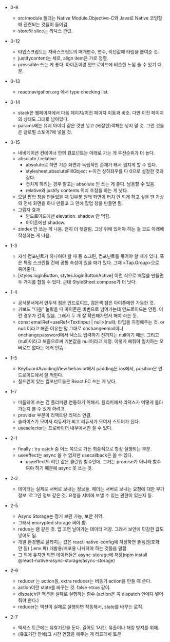 - 0-8
  - src/module 폴더는 Native Module.Objective-C와 Java로 Native 코딩할 때 관련되는 것들이 들어감.
  - store와 slice는 리덕스 관련.
- 0-12
  - 타입스크립트는 자바스크립트의 매개변수, 변수, 리턴값에 타입을 붙여준 것.
  - justifycontent는 세로, align item은 가로 정렬.
  - pressable 쓰는 게 좋다. 아이폰이랑 안드로이드에 비슷한 느낌 줄 수 있기 때문.
- 0-13
  - reactnavigation.org 에서 type checking list.
- 0-14
  - stack은 웹페이지에서 다음 페이지/이전 페이지 이동과 비슷. 다만 이전 페이지의 상태도 그대로 남아있다.
  - params에는 유저 아이디 같은 것만 넣고 (복잡한)객체는 넣지 말 것. 그런 것들은 글로벌 스토어?에 넣을 것.
- 0-15

  - 네비게이션 컨테이너 안의 컴포넌트는 아래로 가는 게 우선순위가 더 높다.
  - absolute / relative
    - absolute로 하면 기존 화면과 독립적인 존재가 돼서 겹치게 할 수 있다.
    - stylesheet.absoluteFillObject
      <-이건 상하좌우를 다 0으로 설정한 것과 같다.
    - 겹치게 하려는 경우 말고는 absolute 안 쓰는 게 좋다. 남용할 수 있음.
    - relative와 justify contents 위치 조정을 하는 게 낫다.
  - 모달 팝업 창을 만들었을 때 뒷부분 원래 화면이 터치 안 되게 하고 싶을 땐 가상의 전체 화면을 하나 만들고 그 안에 팝업 창을 만들면 됨.
  - 그림자 효과
    - 안드로이드에선 elevation. shadow 안 먹힘.
    - 아이폰에선 shadow.
  - zindex 안 쓰는 게 나음. 괜히 더 헷갈림. 그냥 위에 있어야 하는 걸 코드 아래에 작성하는 게 나음.

- 1-3

  - 자식 컴포넌트가 하나여야 할 때 등 스크린, 컴포넌트를 묶어야 할 때가 있다. 혹은 특정 스크린들 간에 공통 속성이 있을 때가 있다. 그때 <Tap.Group>으로 묶어준다.
  - [styles.loginButton, styles.loginButtonActive] 이런 식으로 배열을 만들면 두 가지를 합칠 수 있다. 근데 StyleSheet.compose가 더 낫다.

- 1-4

  - 공식문서에서 연두색 점은 안드로이드, 검은색 점은 아이폰에만 가능한 것.
  - 키보드 "다음" 눌렀을 때 아이폰은 비번으로 넘어가는데 안드로이드는 안됨. 이런 경우가 간혹 있음. 그래서 두 개 잘 확인해가면서 해야 하는 듯.
  - const emailRef=useRef<TextInput | null>(null);
    타입을 지정해주는 것. or null 이라고 해준 이유는 말 그대로 onchangeemail이나 onchangepassword에서 텍스트 입력하기 전까지는 null이기 때문. 그리고 (null)이라고 해줌으로써 기본값을 null이라고 지정. 이렇게 해줘야 일치하는 오버로드 없다는 에러 안뜸.

- 1-5

  - KeyboardAvoidingView behavior에서 padding은 ios에서, position은 안드로이드에서 잘 먹힌다.
  - 칠드런이 있는 컴포넌트들은 React.FC 쓰는 게 낫다.

- 1-7

  - 미들웨어 쓰는 건 플리퍼랑 연동하기 위해서. 플리퍼에서 리덕스가 어떻게 돌아가는지 볼 수 있게 하려고.
  - provider 부분이 리액트랑 리덕스 연결.
  - 슬라이스가 모여서 리듀서가 되고 리듀서가 모여서 스토어가 된다.
  - useselector는 프로바이더 내부에서만 쓸 수 있다.

- 2-1

  - finally : try catch 중 어느 쪽으로 가든 최종적으로 항상 실행되는 부분.
  - useeffect는 async 쓸 수 없지만 usecallback은 쓸 수 있다.
    - useeffect의 리턴 값은 클린업 함수인데, 그거는 promise가 아니라 함수여야 하기 때문에 async 못 쓰는 것.

- 2-2

  - 데이터는 실제로 서버로 보내는 정보들. 헤더는 서버로 보내는 요청에 대한 부가 정보. 로그인 정보 같은 것. 요청을 서버에 보낼 수 있는 권한이 있는지 등.

- 2-5

  - Async Storage는 장기 보관 가능, 보안 취약.
  - 그래서 encrypted storage 써야 함.
  - redux는 램 같은 것. 앱 끄면 날아가는 데이터 저장. 그래서 보안에 민감한 값도 넣어도 됨.
  - 개발 환경별로 달라지는 값은 react-native-config에 저장하면 좋음(암호화 안 됨) (.env 파)
    개발용/배포용 나눠져야 하는 것들을 말함.
  - 그 외에 유지만 되면 데이터들은 async-storage에 저장(npm install @react-native-async-storage/async-storage)

- 2-6
  - reducer 는 action을, extra reducer는 비동기 action을 만들 때 쓴다.
  - action이란 state를 바꾸는 것. false->true 같이.
  - dispatch란 액션을 실제로 실행하는 함수
    (action은 꼭 dispatch 안에다 넣어줘야 한다.)
  - reducer는 액션이 실제로 실행되면 작동해서, state를 바꾸는 로직.

- 2-7
  - 엑세스 토큰에는 유효기간을 둔다. 길어도 1시간. 유출이나 해킹 방지를 위해. 
  - (유효기간 안에)그 시간 연장을 해주는 게 리프레쉬 토큰
